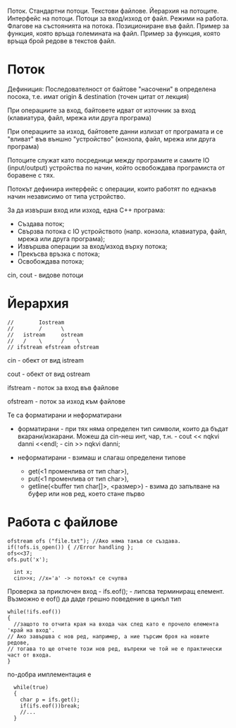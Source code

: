 Поток. Стандартни потоци. Текстови файлове. Йерархия на потоците. Интерфейс на потоци. Потоци за вход/изход от файл. Режими на работа. Флагове на състоянията на потока. Позициониране във файл. Пример за функция, която връща големината на файл. Пример за функция, която връща брой редове в текстов файл.

# Поток

Дефиниция: Последователност от байтове "насочени" в определена посока, т.е. имат origin & destination (точен цитат от лекция)

При операциите за вход, байтовете идват от източник за вход (клавиатура, файл, мрежа или друга програма)

При операциите за изход, байтовете данни излизат от програмата и се "вливат" във външно "устройство" (конзола, файл, мрежа или друга програма)

Потоците служат като посредници между програмите и самите IO (input/output) устройства по начин, който освобождава програмиста от боравене с тях.

Потокът дефинира интерфейс с операции, които работят по еднакъв начин независимо от типа устройство. 

За да извърши вход или изход, една C++ програма:

- Създава поток;
- Свързва потока с IO устройството (напр. конзола, клавиатура, файл, мрежа или друга програма);
- Извършва операции за вход/изход върху потока;
- Прекъсва връзка с потока;
- Освобождава потока;

cin, cout - видове потоци

# Йерархия
```
//        Iostream
//        /      \
//   istream     ostream
//   /    \      /    \
// ifstream efstream ofstream
```
cin - обект от вид istream

cout - обект от вид ostream

ifstream - поток за вход във файлове

ofstream - поток за изход към файлове

Те са форматирани и неформатирани

- форматирани - при тях няма определен тип символи, които да бъдат вкарани/изкарани. Можеш да cin-неш инт, чар, т.н.
        - cout << nqkvi danni <<endl;
        - cin >> nqkvi danni;  
  
- неформатирани - взимаш и слагаш определени типове
  - get(<1 променлива от тип char>),
  - put(<1 променлива от тип char>),
  - getline(<buffer тип char[]>, <размер>) - взима до запълване на буфер или нов ред, което стане първо

# Работа с файлове

```
ofstream ofs ("file.txt"); //Ако няма такъв се създава.
if(!ofs.is_open()) { //Error handling };
ofs<<37;
ofs.put('x');
```

```
  int x;
  cin>>x; //x='a' -> потокът се счупва
```

Проверка за приключен вход - ifs.eof(); - липсва терминиращ елемент.
Възможно е eof() да даде грешно поведение в цикъл тип
```
while(!ifs.eof())
{
  //защото то отчита края на входа чак след като е прочело елемента 'край на вход'.
// Ако завършва с нов ред, например, а ние търсим броя на новите редове,
// тогава то ще отчете този нов ред, въпреки че той не е практически част от входа.
} 
```
по-добра имплементация е
```
  while(true)
  {
    char p = ifs.get();
    if(ifs.eof())break;
    //...
  }
```
